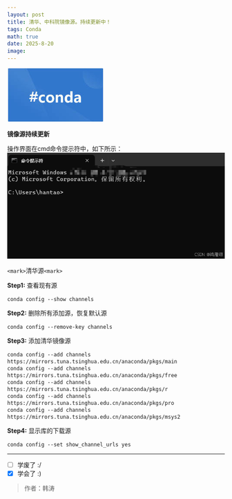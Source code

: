 ```yaml
---
layout: post
title: 清华、中科院镜像源。持续更新中！
tags: Conda
math: true
date: 2025-8-20
image:
---
```

![conda](https://github.com/ht894419944/ht894419944.github.io/raw/master/_posts/image/2025-8-20-Conda/Conda.jpg)

**镜像源持续更新**

操作界面在cmd命令提示符中，如下所示：
![1](https://github.com/ht894419944/ht894419944.github.io/raw/master/_posts/image/2025-8-20-Conda/1.png)

`<mark>`清华源`<mark>`

**Step1:** 查看现有源

```
conda config --show channels
```

**Step2:** 删除所有添加源，恢复默认源

```
conda config --remove-key channels
```

**Step3:** 添加清华镜像源

```
conda config --add channels https://mirrors.tuna.tsinghua.edu.cn/anaconda/pkgs/main
conda config --add channels https://mirrors.tuna.tsinghua.edu.cn/anaconda/pkgs/free
conda config --add channels https://mirrors.tuna.tsinghua.edu.cn/anaconda/pkgs/r
conda config --add channels https://mirrors.tuna.tsinghua.edu.cn/anaconda/pkgs/pro
conda config --add channels https://mirrors.tuna.tsinghua.edu.cn/anaconda/pkgs/msys2
```

**Step4:** 显示库的下载源

```
conda config --set show_channel_urls yes
```

---

- [ ] 学废了 :/
- [X] 学会了 :)

> 作者：韩涛
